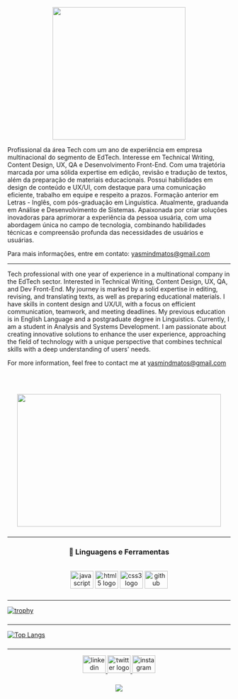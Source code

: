 <div align="center">
<p>
  <img height="300" src="https://user-images.githubusercontent.com/98225965/195967757-d5704a01-f4d7-4bde-910e-89615f273504.png"  />
</p>
</div>
Profissional da área Tech com um ano de experiência em empresa multinacional do segmento de EdTech. Interesse em Technical Writing, Content Design, UX, QA e Desenvolvimento Front-End. 
Com uma trajetória marcada por uma sólida expertise em edição, revisão e tradução de textos, além da preparação de materiais educacionais. Possui habilidades em design de conteúdo e UX/UI, com destaque para uma comunicação eficiente, trabalho em equipe e respeito a prazos.
Formação anterior em Letras - Inglês, com pós-graduação em Linguística. Atualmente, graduanda em Análise e Desenvolvimento de Sistemas. Apaixonada por criar soluções inovadoras para aprimorar a experiência da pessoa usuária, com uma abordagem única no campo de tecnologia, combinando habilidades técnicas e compreensão profunda das necessidades de usuários e usuárias.

Para mais informações, entre em contato: yasmindmatos@gmail.com

<hr>

Tech professional with one year of experience in a multinational company in the EdTech sector. Interested in Technical Writing, Content Design, UX, QA, and Dev Front-End.
My journey is marked by a solid expertise in editing, revising, and translating texts, as well as preparing educational materials. I have skills in content design and UX/UI, with a focus on efficient communication, teamwork, and meeting deadlines.
My previous education is in English Language and a postgraduate degree in Linguistics. Currently, I am a student in Analysis and Systems Development. I am passionate about creating innovative solutions to enhance the user experience, approaching the field of technology with a unique perspective that combines technical skills with a deep understanding of users' needs.

For more information, feel free to contact me at yasmindmatos@gmail.com

<br>
<br>
</p>

<p align="center">
  <img width="460" height="300" src="https://github.com/yasmindematos/yasmindematos/assets/98225965/82b5756b-e759-4a7a-9430-1aff9938c07c">
</p>


###

<hr>
<h3 align="center"> 💼 Linguagens e Ferramentas</h3>
<br>

<div align="center">
  <img src="https://cdn.jsdelivr.net/gh/devicons/devicon/icons/javascript/javascript-original.svg" height="40" width="52" alt="javascript logo"  />
  <img src="https://cdn.jsdelivr.net/gh/devicons/devicon/icons/html5/html5-original.svg" height="40" width="52" alt="html5 logo"  />
  <img src="https://cdn.jsdelivr.net/gh/devicons/devicon/icons/css3/css3-original.svg" height="40" width="52" alt="css3 logo"  />
  <img src="https://cdn.jsdelivr.net/gh/devicons/devicon/icons/github/github-original.svg" height="40" width="52" alt="github logo"  />
</div>

###


<hr>

[![trophy](https://github-profile-trophy.vercel.app/?username=yasmindematos&theme=onedark)](https://github.com/yasmindematos/github-profile-trophy)


###


<hr>


[![Top Langs](https://github-readme-stats.vercel.app/api/top-langs/?username=yasmindematos&layout=compact)](https://github.com/yasmindematos/github-readme-stats)


###


<hr>
<div align="center">
  <a href="https://www.linkedin.com/in/yasmindematos/" target="_blank">
    <img src="https://raw.githubusercontent.com/maurodesouza/profile-readme-generator/master/src/assets/icons/social/linkedin/default.svg" width="52" height="40" alt="linkedin logo"  />
  </a>
  <a href="https://twitter.com/yazmatoz" target="_blank">
    <img src="https://raw.githubusercontent.com/maurodesouza/profile-readme-generator/master/src/assets/icons/social/twitter/default.svg" width="52" height="40" alt="twitter logo"  />
  </a>
  <a href="https://instagram.com/yazmatoz" target="_blank">
    <img src="https://raw.githubusercontent.com/maurodesouza/profile-readme-generator/master/src/assets/icons/social/instagram/default.svg" width="52" height="40" alt="instagram logo"  />
  </a>
</div>

###

<div align="center">
  <img src="https://profile-counter.glitch.me/yasmindematos/count.svg?"  />
</div>

###
